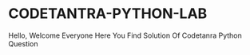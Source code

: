 # CODETANTRA-PYTHON-LAB
Hello, Welcome Everyone Here You Find Solution Of Codetanra Python Question
